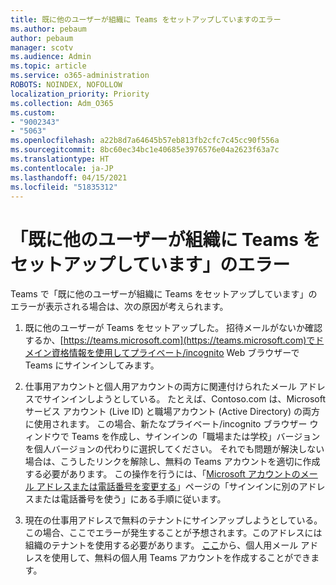 ```yaml
---
title: 既に他のユーザーが組織に Teams をセットアップしていますのエラー
ms.author: pebaum
author: pebaum
manager: scotv
ms.audience: Admin
ms.topic: article
ms.service: o365-administration
ROBOTS: NOINDEX, NOFOLLOW
localization_priority: Priority
ms.collection: Adm_O365
ms.custom:
- "9002343"
- "5063"
ms.openlocfilehash: a22b8d7a64645b57eb813fb2cfc7c45cc90f556a
ms.sourcegitcommit: 8bc60ec34bc1e40685e3976576e04a2623f63a7c
ms.translationtype: HT
ms.contentlocale: ja-JP
ms.lasthandoff: 04/15/2021
ms.locfileid: "51835312"
---
```

# <a name="someone-has-already-set-up-teams-for-your-organization-error"></a>「既に他のユーザーが組織に Teams をセットアップしています」のエラー

Teams で「既に他のユーザーが組織に Teams をセットアップしています」のエラーが表示される場合は、次の原因が考えられます。

1. 既に他のユーザーが Teams をセットアップした。 招待メールがないか確認するか、[https://teams.microsoft.com](https://teams.microsoft.com)でドメイン資格情報を使用してプライベート/incognito Web ブラウザーで Teams にサインインしてみます。

2. 仕事用アカウントと個人用アカウントの両方に関連付けられたメール アドレスでサインインしようとしている。 たとえば、Contoso.com は、Microsoft サービス アカウント (Live ID) と職場アカウント (Active Directory) の両方に使用されます。 この場合、新たなプライベート/incognito ブラウザー ウィンドウで Teams を作成し、サインインの「職場または学校」バージョンを個人バージョンの代わりに選択してください。 それでも問題が解決しない場合は、こうしたリンクを解除し、無料の Teams アカウントを適切に作成する必要があります。 この操作を行うには、「[Microsoft アカウントのメール アドレスまたは電話番号を変更する](https://support.microsoft.com/help/12407)」ページの「サインインに別のアドレスまたは電話番号を使う」にある手順に従います。

3. 現在の仕事用アドレスで無料のテナントにサインアップしようとしている。 この場合、ここでエラーが発生することが予想されます。このアドレスには組織のテナントを使用する必要があります。 [ここ](https://products.office.com/microsoft-teams/group-chat-software)から、個人用メール アドレスを使用して、無料の個人用 Teams アカウントを作成することができます。
